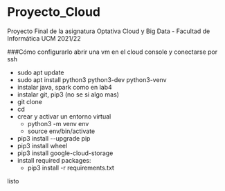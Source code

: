# Proyecto_Cloud
Proyecto Final de la asignatura Optativa Cloud y Big Data - Facultad de Informática UCM 2021/22 

###Cómo configurarlo
abrir una vm en el cloud console y conectarse por ssh
- sudo apt update
- sudo apt install python3 python3-dev python3-venv
- instalar java, spark como en lab4
- instalar git, pip3 (no se si algo mas)
- git clone <url repo>
- cd <your-project>
- crear y activar un entorno virtual
    - python3 -m venv env
    - source env/bin/activate
- pip3 install --upgrade pip
- pip3 install wheel
- pip3 install google-cloud-storage
- install required packages:
    - pip3 install -r requirements.txt

listo